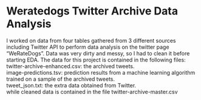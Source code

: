 # Weratedogs Twitter Archive Data Analysis  
I worked on data from four tables gathered from 3 different sources including Twitter API to perform data analysis on the twitter page “WeRateDogs”. Data was very dirty and messy, so I had to clean it before starting EDA.
The data for this project is contained in the following files:  
twitter-archive-enhanced.csv: the archived tweets.  
image-predictions.tsv: prediction results from a machine learning algorithm trained on a sample of the archived tweets.  
tweet_json.txt: the extra data obtained from Twitter.  
while cleaned data is contained in the file twitter-archive-master.csv



